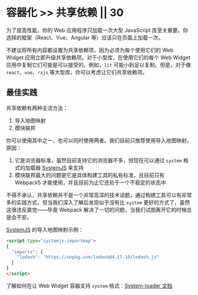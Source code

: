 # 容器化 >> 共享依赖 || 30

为了提高性能，你的 Web 应用程序只加载一次大型 JavaScript 库至关重要。你选择的框架（React、Vue、Angular 等）应该只在页面上加载一次。

不建议将所有内容都设置为共享依赖项，因为必须为每个使用它们的 Web Widget 应用立即升级共享依赖项。对于小型库，在使用它们的每个 Web Widget 应用中复制它们可能是可以接受的。例如，`lit` 可能小到足以复制。但是，对于像 `react`、`vue`、`rxjs` 等大型库，你可以考虑让它们共享依赖项。

## 最佳实践

共享依赖有两种主流方法：

1. 导入地图映射
2. 模块联邦

你可以使用其中之一，也可以同时使用两者。我们目前只推荐使用导入地图映射，原因：

1. 它是浏览器标准，虽然目前支持它的浏览器不多，但现在可以通过 `system` 格式的加载器 [SystemJS](https://github.com/systemjs/systemjs) 来支持
2. 模块联邦最大的问题是它是具体构建工具的私有标准，且目前只有 Webpack5 才能使用，并且目前为止它还处于一个不稳定的状态中

不得不承认，共享依赖并不是一个非常高深的技术话题，通过构建工具可以有非常多的实践方式，但当我们深入了解后发现似乎没有比 `system` 更好的方式了，虽然这很违反直觉——毕竟 Webpack 解决了一切的问题，当我们试图离开它的时候总是会不安。

[SystemJS](https://github.com/systemjs/systemjs) 的导入地图映射示例：

```html
<script type="systemjs-importmap">
{
  "imports": {
    "lodash": "https://unpkg.com/lodash@4.17.10/lodash.js"
  }
}
</script>
```

了解如何在让 Web Widget 容器支持 `system` 格式：[System-loader 文档](../../docs/container/plugins/system-loader.md) 